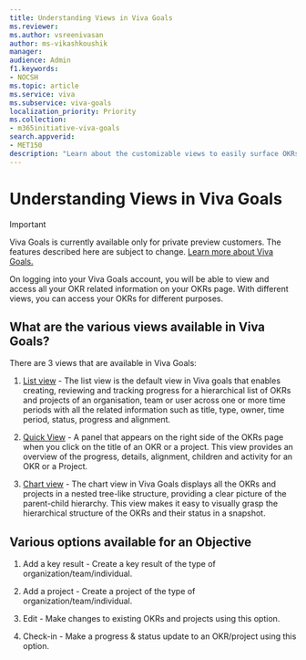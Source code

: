 ```yaml
---
title: Understanding Views in Viva Goals
ms.reviewer: 
ms.author: vsreenivasan
author: ms-vikashkoushik
manager: 
audience: Admin
f1.keywords:
- NOCSH
ms.topic: article
ms.service: viva
ms.subservice: viva-goals
localization_priority: Priority
ms.collection:  
- m365initiative-viva-goals  
search.appverid:
- MET150
description: "Learn about the customizable views to easily surface OKRs and projects as you navigate across teams."
---
```


# Understanding Views in Viva Goals

> [!IMPORTANT] 
> Viva Goals is currently available only for private preview customers. The features described here are subject to change. [Learn more about Viva Goals.](https://go.microsoft.com/fwlink/?linkid=2189933)

On logging into your Viva Goals account, you will be able to view and access all your OKR related information on your OKRs page. With different views, you can access your OKRs for different purposes.

## What are the various views available in Viva Goals? 

There are 3 views that are available in Viva Goals: 

1. [List view](#link-to-list-view-article) - The list view is the default view in Viva goals that enables creating, reviewing and tracking progress for a hierarchical list of OKRs and projects of an organisation, team or user across one or more time periods with all the related information such as title, type, owner, time period, status, progress and alignment.

2. [Quick View](#link-to-quick-view-article) - A panel that appears on the right side of the OKRs page when you click on the title of an OKR or a project. This view provides an overview of the progress, details, alignment, children and activity for an OKR or a Project.

3. [Chart view](#link-to-chart-view-article) - The chart view in Viva Goals displays all the OKRs and projects in a nested tree-like structure, providing a clear picture of the parent-child hierarchy. This view makes it easy to visually grasp the hierarchical structure of the OKRs and their status in a snapshot. 

## Various options available for an Objective

1. Add a key result - Create a key result of the type of organization/team/individual.

2. Add a project - Create a project of the type of organization/team/individual.

3. Edit - Make changes to existing OKRs and projects using this option.

4. Check-in - Make a progress & status update to an OKR/project using this option. 
